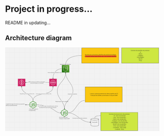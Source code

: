# Project in progress...

README in updating...

## Architecture diagram

![Architecture diagram image](./assets/architecture-diagram-updated.png)
